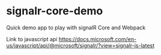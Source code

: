 # signalr-core-demo


Quick demo app to play with signalR Core and Webpack

Link to javascript api
https://docs.microsoft.com/en-us/javascript/api/@microsoft/signalr/?view=signalr-js-latest
